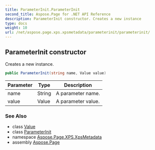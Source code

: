 ```yaml
---
title: ParameterInit.ParameterInit
second_title: Aspose.Page for .NET API Reference
description: ParameterInit constructor. Creates a new instance
type: docs
weight: 10
url: /net/aspose.page.xps.xpsmetadata/parameterinit/parameterinit/
---
```

## ParameterInit constructor

Creates a new instance.

```csharp
public ParameterInit(string name, Value value)
```

| Parameter | Type | Description |
| --- | --- | --- |
| name | String | A parameter name. |
| value | Value | A parameter value. |

### See Also

* class [Value](../../value/)
* class [ParameterInit](../)
* namespace [Aspose.Page.XPS.XpsMetadata](../../parameterinit/)
* assembly [Aspose.Page](../../../)


